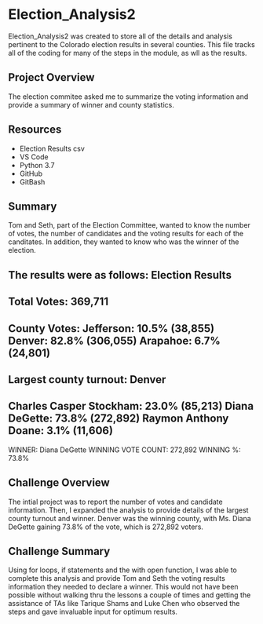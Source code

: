 # Election_Analysis2
Election_Analysis2 was created to store all of the details and analysis pertinent to the Colorado election results in several counties. This file tracks all of the coding for many of the steps in the module, as wll as the results. 

## Project Overview
The election commitee asked me to summarize the voting information and provide a summary of winner and county statistics. 

## Resources
- Election Results csv
- VS Code
- Python 3.7
- GitHub
- GitBash

## Summary
Tom and Seth, part of the Election Committee, wanted to know the number of votes, the number of candidates and the voting results for each of the canditates. In addition, they wanted to know who was the winner of the election. 

The results were as follows:
Election Results
-------------------------
Total Votes: 369,711
-------------------------
County Votes:
Jefferson: 10.5% (38,855)
Denver: 82.8% (306,055)
Arapahoe: 6.7% (24,801)
-------------------------
Largest county turnout: Denver
-------------------------
Charles Casper Stockham: 23.0% (85,213)
Diana DeGette: 73.8% (272,892)
Raymon Anthony Doane: 3.1% (11,606)
------------------------
WINNER: Diana DeGette
WINNING VOTE COUNT: 272,892
WINNING %: 73.8%

## Challenge Overview
The intial project was to report the number of votes and candidate information. Then, I expanded the analysis to provide details of the largest county turnout and winner. Denver was the winning county, with Ms. Diana DeGette gaining 73.8% of the vote, which is 272,892 voters. 

## Challenge Summary
Using for loops, if statements and the with open function, I was able to complete this analysis and provide Tom and Seth the voting results information they needed to declare a winner. This would not have been possible without walking thru the lessons a couple of times and getting the assistance of TAs like Tarique Shams and Luke Chen who observed the steps and gave invaluable input for optimum results. 


